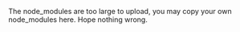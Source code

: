 The node_modules are too large to upload, you may copy your own node_modules here. Hope nothing wrong.
